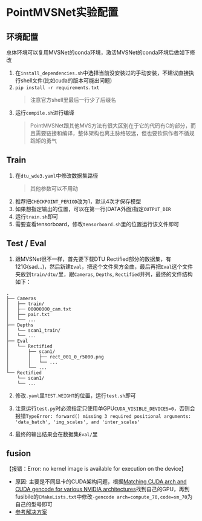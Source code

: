 # PointMVSNet实验配置

## 环境配置

总体环境可以复用MVSNet的conda环境，激活MVSNet的conda环境后做如下修改

1. 在`install_dependencies.sh`中选择当前没安装过的手动安装，不建议直接执行shell文件(比如cuda的版本可能出问题)
2. `pip install -r requirements.txt`
    > 注意官方shell里最后一行少了后缀名
3. 运行`compile.sh`进行编译
    > PointMVSNet跟其他MVS方法有很大区别在于它的代码有C的部分，而且需要链接和编译，整体架构也离主脉络较远，但也要钦佩作者不循规蹈矩的勇气

## Train

1. 在`dtu_wde3.yaml`中修改数据集路径
    > 其他参数可以不用动
2. 推荐把`CHECKPOINT_PERIOD`改为1，默认4次才保存模型
3. 如果想指定输出的位置，可以在第一行(DATA外面)指定`OUTPUT_DIR`
4. 运行`train.sh`即可
5. 需要查看tensorboard，修改`tensorboard.sh`里的位置运行该文件即可

## Test / Eval

1. 跟MVSNet很不一样，首先要下载DTU Rectified部分的数据集，有121G(sad...)，然后新建`Eval`，把这个文件夹方金曲，最后再把`Eval`这个文件夹放到`train/dtu/`里，跟`Cameras`, `Depths`, `Rectified`并列，最终的文件结构如下：

```
.
├── Cameras
│   ├── train/
│   ├── 00000000_cam.txt
│   ├── pair.txt
│   └── ...
├── Depths
│   └── scan1_train/
│   └── ...
├── Eval
│   └── Rectified
│       ├── scan1/
│       │   ├── rect_001_0_r5000.png
│       │   └── ...
│       └── ...
└── Rectified
    └── scan1/
    └── ...
```

2. 修改`.yaml`里`TEST.WEIGHT`的位置，运行`test.sh`即可

3. 注意运行`test.py`时必须指定只使用单GPU`CUDA_VISIBLE_DEVICES=0`，否则会报错`TypeError: forward() missing 3 required positional arguments: 'data_batch', 'img_scales', and 'inter_scales'`

4. 最终的输出结果会在数据集`Eval/`里

## fusion

【报错：Error: no kernel image is available for execution on the device】

- 原因: 主要是不同显卡的CUDA架构问题，根据[Matching CUDA arch and CUDA gencode for various NVIDIA architectures](https://arnon.dk/matching-sm-architectures-arch-and-gencode-for-various-nvidia-cards/)找到自己的GPU，再到fusibile的`CMakeLists.txt`中修改`-gencode arch=compute_70,code=sm_70`为自己的型号即可
- [参考解决方案](https://github.com/YoYo000/MVSNet/issues/28)

